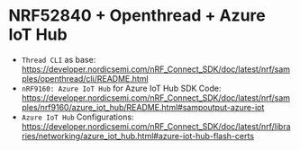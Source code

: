 # NRF52840 + Openthread + Azure IoT Hub
* `Thread CLI` as base: https://developer.nordicsemi.com/nRF_Connect_SDK/doc/latest/nrf/samples/openthread/cli/README.html
* `nRF9160: Azure IoT Hub` for Azure IoT Hub SDK Code: https://developer.nordicsemi.com/nRF_Connect_SDK/doc/latest/nrf/samples/nrf9160/azure_iot_hub/README.html#sampoutput-azure-iot
* `Azure IoT Hub` Configurations: https://developer.nordicsemi.com/nRF_Connect_SDK/doc/latest/nrf/libraries/networking/azure_iot_hub.html#azure-iot-hub-flash-certs
